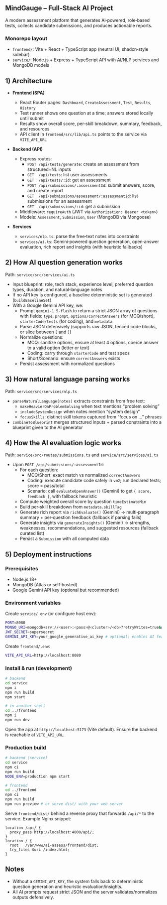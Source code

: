 ## MindGauge – Full‑Stack AI Project

A modern assessment platform that generates AI‑powered, role‑based tests, collects candidate submissions, and produces actionable reports.

### Monorepo layout

- `frontend/`: Vite + React + TypeScript app (neutral UI, shadcn‑style sidebar)
- `service/`: Node.js + Express + TypeScript API with AI/NLP services and MongoDB models

## 1) Architecture

- **Frontend (SPA)**
  - React Router pages: `Dashboard`, `CreateAssessment`, `Test`, `Results`, `History`
  - Test runner shows one question at a time; answers stored locally until submit
  - Results show overall score, per‑skill breakdown, summary, feedback, and resources
  - API client in `frontend/src/lib/api.ts` points to the service via `VITE_API_URL`

- **Backend (API)**
  - Express routes:
    - `POST /api/tests/generate`: create an assessment from structured+NL inputs
    - `GET  /api/tests`: list user assessments
    - `GET  /api/tests/:id`: get an assessment
    - `POST /api/submissions/:assessmentId`: submit answers, score, and create report
    - `GET  /api/submissions/assessment/:assessmentId`: list submissions for an assessment
    - `GET  /api/submissions/:id`: get a submission
  - Middleware: `requireAuth` (JWT via `Authorization: Bearer <token>`) 
  - Models: `Assessment`, `Submission`, `User` (MongoDB via Mongoose)

- **Services**
  - `services/nlp.ts`: parse the free‑text notes into constraints
  - `services/ai.ts`: Gemini‑powered question generation, open‑answer evaluation, rich report and insights (with heuristic fallbacks)

## 2) How AI question generation works

Path: `service/src/services/ai.ts`

- Input blueprint: role, tech stack, experience level, preferred question types, duration, and natural‑language notes
- If no API key is configured, a baseline deterministic set is generated (`buildBaselineSet`)
- With a Google Gemini API key, we:
  - Prompt `gemini-1.5-flash` to return a strict JSON array of questions with fields: `type`, `prompt`, `options/correctAnswers` (for MCQ/short), `starterCode/tests` (for coding), and `metadata`
  - Parse JSON defensively (supports raw JSON, fenced code blocks, or slice between `[` and `]`)
  - Normalize questions:
    - MCQ: sanitize options, ensure at least 4 options, coerce answer to a valid option (letter or text)
    - Coding: carry through `starterCode` and test specs
    - Short/Scenario: ensure `correctAnswers` exists
  - Persist assessment with normalized questions

## 3) How natural language parsing works

Path: `service/src/services/nlp.ts`

- `parseNaturalLanguage(notes)` extracts constraints from free text:
  - `makeHeavierOnProblemSolving` when text mentions “problem solving”
  - `includeSystemDesign` when notes mention “system design”
  - `focusSkills`: distinct skill tokens captured from “focus on …” phrases
- `combineToBlueprint` merges structured inputs + parsed constraints into a blueprint given to the AI generator

## 4) How the AI evaluation logic works

Path: `service/src/routes/submissions.ts` and `service/src/services/ai.ts`

- Upon `POST /api/submissions/:assessmentId`:
  - For each question:
    - MCQ/Short: exact match vs normalized `correctAnswers`
    - Coding: execute candidate code safely in `vm2`; run declared tests; score = pass/total
    - Scenario: call `evaluateOpenAnswer()` (Gemini) to get `{ score, feedback }`, with fallback heuristic
  - Compute weighted overall score by question `timeEstimateMin`
  - Build per‑skill breakdown from `metadata.skillTag`
  - Generate rich report via `richEvaluate()` (Gemini) → multi‑paragraph summary + per‑question feedback (fallback if parsing fails)
  - Generate insights via `generateInsights()` (Gemini) → strengths, weaknesses, recommendations, and suggested resources (fallback curated list)
  - Persist a `Submission` with all computed data

## 5) Deployment instructions

### Prerequisites

- Node.js 18+
- MongoDB (Atlas or self‑hosted)
- Google Gemini API key (optional but recommended)

### Environment variables

Create `service/.env` (or configure host env):

```bash
PORT=8080
MONGO_URI=mongodb+srv://<user>:<pass>@<cluster>/<db>?retryWrites=true&w=majority
JWT_SECRET=supersecret
GEMINI_API_KEY=your_google_generative_ai_key # optional; enables AI features
```

Create `frontend/.env`:

```bash
VITE_API_URL=http://localhost:8080
```

### Install & run (development)

```bash
# backend
cd service
npm i
npm run build
npm start

# in another shell
cd ../frontend
npm i
npm run dev
```

Open the app at `http://localhost:5173` (Vite default). Ensure the backend is reachable at `VITE_API_URL`.

### Production build

```bash
# backend (service)
cd service
npm ci
npm run build
NODE_ENV=production npm start

# frontend
cd ../frontend
npm ci
npm run build
npm run preview # or serve dist/ with your web server
```

Serve `frontend/dist/` behind a reverse proxy that forwards `/api/*` to the service. Example Nginx snippet:

```nginx
location /api/ {
  proxy_pass http://localhost:4000/api/;
}
location / {
  root   /var/www/ai-assess/frontend/dist;
  try_files $uri /index.html;
}
```


## Notes

- Without a `GEMINI_API_KEY`, the system falls back to deterministic question generation and heuristic evaluation/insights.
- All AI prompts request strict JSON and the server validates/normalizes outputs defensively.


